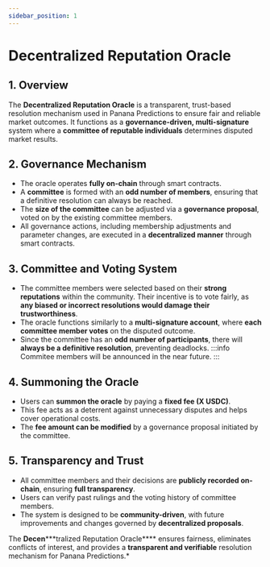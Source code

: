 ```yaml
---
sidebar_position: 1
---
```

# Decentralized Reputation Oracle

## 1. Overview

The **Decentralized Reputation Oracle** is a transparent, trust-based resolution mechanism used in Panana Predictions to ensure fair and reliable market outcomes. It functions as a **governance-driven, multi-signature** system where a **committee of reputable individuals** determines disputed market results.

## 2. Governance Mechanism

- The oracle operates **fully on-chain** through smart contracts.
- A **committee** is formed with an **odd number of members**, ensuring that a definitive resolution can always be reached.
- The **size of the committee** can be adjusted via a **governance proposal**, voted on by the existing committee members.
- All governance actions, including membership adjustments and parameter changes, are executed in a **decentralized manner** through smart contracts.

## 3. Committee and Voting System

- The committee members were selected based on their **strong reputations** within the community. Their incentive is to vote fairly, as **any biased or incorrect resolutions would damage their trustworthiness**.
- The oracle functions similarly to a **multi-signature account**, where **each committee member votes** on the disputed outcome.
- Since the committee has an **odd number of participants**, there will **always be a definitive resolution**, preventing deadlocks.
:::info
Commitee members will be announced in the near future.
:::



## 4. Summoning the Oracle

- Users can **summon the oracle** by paying a **fixed fee (X USDC)**.
- This fee acts as a deterrent against unnecessary disputes and helps cover operational costs.
- The **fee amount can be modified** by a governance proposal initiated by the committee.

## 5. Transparency and Trust

- All committee members and their decisions are **publicly recorded on-chain**, ensuring **full transparency**.
- Users can verify past rulings and the voting history of committee members.
- The system is designed to be **community-driven**, with future improvements and changes governed by **decentralized proposals**.

The **Decen*****tralized Reputation Oracle**** ensures fairness, eliminates conflicts of interest, and provides a ****transparent and verifiable**** resolution mechanism for Panana Predictions.*

